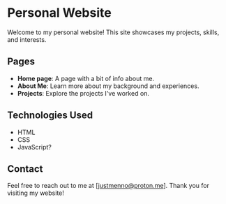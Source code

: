 # Personal Website

Welcome to my personal website! This site showcases my projects, skills, and interests.

## Pages

- **Home page**: A page with a bit of info about me.
- **About Me**: Learn more about my background and experiences.
- **Projects**: Explore the projects I've worked on.

## Technologies Used

- HTML
- CSS
- JavaScript?

## Contact

Feel free to reach out to me at [justmenno@proton.me].
Thank you for visiting my website!

